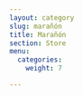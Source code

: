 ```yaml
---
layout: category
slug: marañón
title: Marañón
section: Store
menu:
  categories:
    weight: 7

---
```

